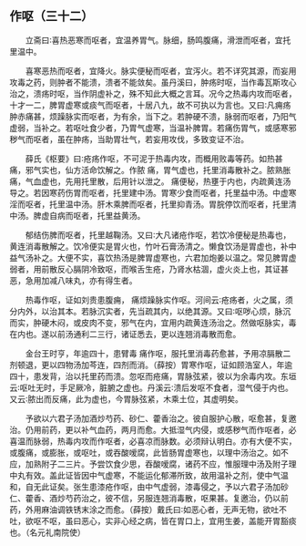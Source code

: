 ## 作呕（三十二）


&emsp;&emsp;立斋曰∶喜热恶寒而呕者，宜温养胃气。脉细，肠鸣腹痛，滑泄而呕者，宜托里温中。

&emsp;&emsp;喜寒恶热而呕者，宜降火。脉实便秘而呕者，宜泻火。若不详究其源，而妄用攻毒之药，则肿者不能溃，溃者不能敛矣。虽丹溪曰，肿疡时呕，当作毒瓦斯攻心治之，溃疡时呕，当作阴虚补之，殊不知此大概之言耳。况今之热毒内攻而呕者，十才一二，脾胃虚寒或痰气而呕者，十居八九，故不可执以为言也。又曰∶凡痈疡肿赤痛甚，烦躁脉实而呕者，为有余，当下之。若肿硬不溃，脉弱而呕者，乃阳气虚弱，当补之。若呕吐食少者，乃胃气虚寒，当温补脾胃。若痛伤胃气，或感寒邪秽气而呕者，虽在肿疡，当助胃壮气，若妄用攻伐，多致变证不治。

&emsp;&emsp;薛氏《枢要》曰∶疮疡作呕，不可泥于热毒内攻，而概用败毒等药。如热甚 痛，邪气实也，仙方活命饮解之。作脓 痛，胃气虚也，托里消毒散补之。脓熟胀痛，气血虚也，先用托里散，后用针以泄之。 痛便秘，热壅于内也，内疏黄连汤导之。若因寒药伤胃而呕者，托里建中汤。胃寒少食而呕者，托里益中汤。中虚寒淫而呕者，托里温中汤。肝木乘脾而呕者，托里抑青汤。胃脘停饮而呕者，托里清中汤。脾虚自病而呕者，托里益黄汤。

&emsp;&emsp;郁结伤脾而呕者，托里越鞠汤。又曰∶大凡诸疮作呕，若饮冷便秘是热毒也，黄连消毒散解之。饮冷便实是胃火也，竹叶石膏汤清之。懒食饮汤是胃虚也，补中益气汤补之。大便不实，喜饮热汤是脾胃虚寒也，六君加炮姜以温之。常见脾胃虚弱者，用前散反心膈阴冷致呕，而喉舌生疮，乃肾水枯涸，虚火炎上也，其证甚恶，急用加减八味丸，亦有得生者。

&emsp;&emsp;热毒作呕，证如刘贵患腹痈， 痛烦躁脉实作呕。河间云∶疮疡者，火之属，须分内外，以治其本。若脉沉实者，先当疏其内，以绝其源。又曰∶呕哕心烦，脉沉而实，肿硬木闷，或皮肉不变，邪气在内，宜用内疏黄连汤治之。然做呕脉实，毒在内也。遂以前汤通利二三行，诸证悉去，更以连翘消毒散而愈。

&emsp;&emsp;金台王时亨，年逾四十，患臂毒 痛作呕，服托里消毒药愈甚，予用凉膈散二剂顿退，更以四物汤加芩连，四剂而消。（薛按）胃寒作呕，证如顾浩室人，年逾四十，患发背，治以托里药而溃。忽呕而疮痛，胃脉弦紧，彼以为余毒内攻。东垣云∶呕吐无时，手足厥冷，脏腑之虚也。丹溪云∶溃后发呕不食者，湿气侵于内也。又云∶脓出而反痛，此为虚也，今胃脉弦紧，木乘土位，其虚明矣。

&emsp;&emsp;予欲以六君子汤加酒炒芍药、砂仁、藿香治之。彼自服护心散，呕愈甚，复邀治。仍用前药，更以补气血药，两月而愈。大抵湿气内侵，或感秽气而作呕者，必喜温而脉弱，热毒内攻而作呕者，必喜凉而脉数。必须辩认明白。亦有大便不实，或腹痛，或膨胀，或呕吐，或吞酸嗳腐，此皆肠胃虚寒也，以理中汤治之。如不应，加熟附子二三片。予尝饮食少思，吞酸嗳腐，诸药不应，惟服理中汤及附子理中丸有效。盖此证皆因中气虚寒，不能运化郁滞所致，故用温补之剂，使中气温和，自无此证矣。张生患漆疮作呕，由中气虚弱，漆毒侵之，予以六君子汤加砂仁、藿香、酒炒芍药治之，彼不信，另服连翘消毒散，呕果甚。复邀治，仍以前药，外用麻油调铁锈末涂之而愈。（薛按）戴氏曰∶如恶心者，无声无物，欲吐不吐，欲呕不呕，虽曰恶心，实非心经之病，皆在胃口上，宜用生姜，盖能开胃豁痰也。（名元礼南院使）

